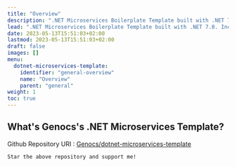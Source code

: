 ```yaml
---
title: "Overview"
description: ".NET Microservices Boilerplate Template built with .NET 7.0. Incorporates the most essential Packages your projects will ever need. Follows Clean Architecture Principles."
lead: ".NET Microservices Boilerplate Template built with .NET 7.0. Incorporates the most essential Packages your projects will ever need. Follows Clean Architecture Principles."
date: 2023-05-13T15:51:03+02:00
lastmod: 2023-05-13T15:51:03+02:00
draft: false
images: []
menu:
  dotnet-microservices-template:
    identifier: "general-overview"
    name: "Overview"
    parent: "general"
weight: 1
toc: true
---
```


## What's Genocs's .NET Microservices Template?

Github Repository URI : [Genocs/dotnet-microservices-template](https://github.com/Genocs/clean-architecture-template)

`Star the above repository and support me!`
